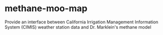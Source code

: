 # methane-moo-map
Provide an interface between California Irrigation Management Information System (CIMIS) weather station data and Dr. Marklein's methane model
